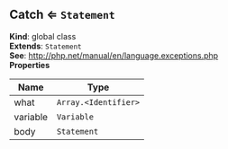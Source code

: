 <a name="Catch"></a>

## Catch ⇐ <code>Statement</code>
**Kind**: global class  
**Extends**: <code>Statement</code>  
**See**: http://php.net/manual/en/language.exceptions.php  
**Properties**

| Name | Type |
| --- | --- |
| what | <code>Array.&lt;Identifier&gt;</code> | 
| variable | <code>Variable</code> | 
| body | <code>Statement</code> | 

